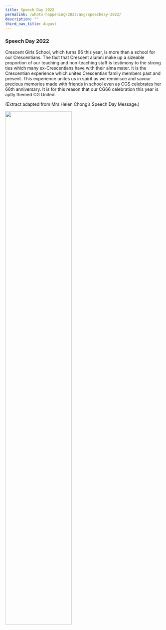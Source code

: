 ```yaml
---
title: Speech Day 2022
permalink: /whats-happening/2022/aug/speechday-2022/
description: ""
third_nav_title: August
---
```

### **Speech Day 2022**
Crescent Girls School, which turns 66 this year, is more than a school for our Crescentians. The fact that Crescent alumni make up a sizeable proportion of our teaching and non-teaching staff is testimony to the strong ties which many ex-Crescentians have with their alma mater. It is the Crescentian experience which unites Crescentian family members past and present. This experience unites us in spirit as we reminisce and savour precious memories made with friends in school even as CGS celebrates her 66th anniversary. It is for this reason that our CG66 celebration this year is aptly themed CG United.

(Extract adapted from Mrs Helen Chong’s Speech Day Message.)

<img src="/images/22speechday.png" style="width:65%">

